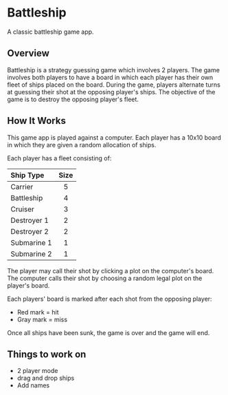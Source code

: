 # Battleship
A classic battleship game app.

## Overview
Battleship is a strategy guessing game which involves 2 players. The game involves both players to have a board in which each player has their own fleet of ships placed on the board. During the game, players alternate turns at guessing their shot at the opposing player's ships. The objective of the game is to destroy the opposing player's fleet.

## How It Works
This game app is played against a computer. Each player has a 10x10 board in which they are given a random allocation of ships.

Each player has a fleet consisting of:

|  Ship Type  | Size  |
|:------------|:-----:|
| Carrier     |   5   |
| Battleship  |   4   |
| Cruiser     |   3   |
| Destroyer 1 |   2   |
| Destroyer 2 |   2   |
| Submarine 1 |   1   |
| Submarine 2 |   1   |

The player may call their shot by clicking a plot on the computer's board. The computer calls their shot by choosing a random legal plot on the player's board. 

Each players' board is marked after each shot from the opposing player:
  - Red mark = hit
  - Gray mark = miss

Once all ships have been sunk, the game is over and the game will end.

## Things to work on
- 2 player mode
- drag and drop ships
- Add names